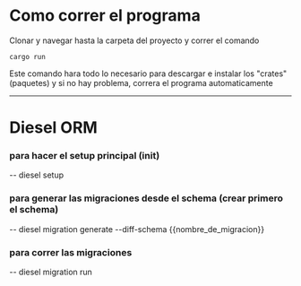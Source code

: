 
# Como correr el programa

Clonar y navegar hasta la carpeta del proyecto  y correr el comando 

`cargo run`

Este comando hara todo lo necesario para descargar e instalar los "crates" (paquetes) y si no hay problema, correra el programa automaticamente

---

# Diesel ORM

### para hacer el setup principal (init)
-- diesel setup

### para generar las migraciones desde el schema (crear primero el schema)
-- diesel migration generate --diff-schema {{nombre_de_migracion}}

### para correr las migraciones
-- diesel migration run

